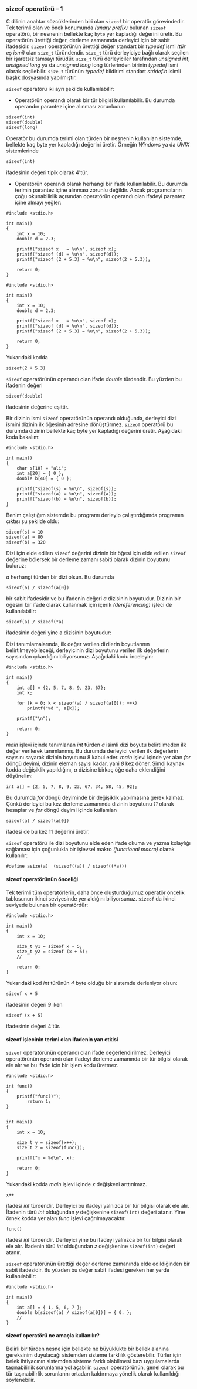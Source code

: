 
### sizeof operatörü – 1


C dilinin anahtar sözcüklerinden biri olan `sizeof` bir operatör görevindedir. Tek terimli olan ve önek konumunda *(unary prefix)* bulunan `sizeof` operatörü, bir nesnenin bellekte kaç `byte` yer kapladığı değerini üretir. Bu operatörün ürettiği değer, derleme zamanında derleyici için bir sabit ifadesidir. `sizeof` operatörünün ürettiği değer standart bir *typedef* ismi *(tür eş ismi)* olan `size_t` türündendir. `size_t` türü derleyiciye bağlı olarak seçilen bir işaretsiz tamsayı türüdür. `size_t` türü derleyiciler tarafından *unsigned int*, *unsigned long* ya da *unsigned long* long türlerinden birinin *typedef* ismi olarak seçilebilir. `size_t` türünün *typedef* bildirimi standart *stddef.h* isimli başlık dosyasında yapılmıştır.

`sizeof` operatörü iki ayrı şekilde kullanılabilir:

+ Operatörün operandı olarak bir tür bilgisi kullanılabilir. Bu durumda operandın parantez içine alınması zorunludur:

```
sizeof(int)
sizeof(double)
sizeof(long)
```

Operatör bu durumda terimi olan türden bir nesnenin kullanılan sistemde, bellekte kaç byte yer kapladığı değerini üretir. Örneğin *Windows* ya da *UNIX* sistemlerinde

```
sizeof(int)
```

ifadesinin değeri tipik olarak 4'tür.

+ Operatörün operandı olarak herhangi bir ifade kullanılabilir. Bu durumda terimin parantez içine alınması zorunlu değildir. Ancak programcıların çoğu okunabilirlik açısından operatörün operandı olan ifadeyi parantez içine almayı yeğler:

```
#include <stdio.h>

int main()
{
	int x = 10;
	double d = 2.3;

	printf("sizeof x   = %u\n", sizeof x);
	printf("sizeof (d) = %u\n", sizeof(d));
	printf("sizeof (2 + 5.3) = %u\n", sizeof(2 + 5.3));

	return 0;
}

#include <stdio.h>
 
int main()
{
	int x = 10;
	double d = 2.3;
 
	printf("sizeof x   = %u\n", sizeof x);
	printf("sizeof (d) = %u\n", sizeof(d));
	printf("sizeof (2 + 5.3) = %u\n", sizeof(2 + 5.3));
 
	return 0;
}
```

Yukarıdaki kodda

```
sizeof(2 + 5.3)
```

`sizeof` operatörünün operandı olan ifade *double* türdendir. Bu yüzden bu ifadenin değeri

```
sizeof(double)
```

ifadesinin değerine eşittir.

Bir dizinin ismi `sizeof` operatörünün operandı olduğunda, derleyici dizi ismini dizinin ilk öğesinin adresine dönüştürmez. `sizeof` operatörü bu durumda dizinin bellekte kaç byte yer kapladığı değerini üretir. Aşağıdaki koda bakalım:

```
#include <stdio.h>

int main()
{
	char s[10] = "ali";
	int a[20] = { 0 };
	double b[40] = { 0 };

	printf("sizeof(s) = %u\n", sizeof(s));
	printf("sizeof(a) = %u\n", sizeof(a));
	printf("sizeof(b) = %u\n", sizeof(b));
}
```

Benim çalıştığım sistemde bu programı derleyip çalıştırdığımda programın çıktısı şu şekilde oldu:

```
sizeof(s) = 10
sizeof(a) = 80
sizeof(b) = 320
```

Dizi için elde edilen `sizeof` değerini dizinin bir öğesi için elde edilen `sizeof` değerine bölersek bir derleme zamanı sabiti olarak dizinin boyutunu buluruz:

*a* herhangi türden bir dizi olsun. Bu durumda

```
sizeof(a) / sizeof(a[0])
```

bir sabit ifadesidir ve bu ifadenin değeri *a* dizisinin boyutudur. Dizinin bir öğesini bir ifade olarak kullanmak için içerik *(dereferencing)* işleci de kullanılabilir:

```
sizeof(a) / sizeof(*a)
```

ifadesinin değeri yine a dizisinin boyutudur:

Dizi tanımlamalarında, ilk değer verilen dizilerin boyutlarının belirtilmeyebileceği, derleyicinin dizi boyutunu verilen ilk değerlerin sayısından çıkardığını biliyorsunuz. Aşağıdaki kodu inceleyin:

```
#include <stdio.h>

int main()
{
	int a[] = {2, 5, 7, 8, 9, 23, 67};
	int k;

	for (k = 0; k < sizeof(a) / sizeof(a[0]); ++k)
		printf("%d ", a[k]);

	printf("\n");

	return 0;
}
```

*main* işlevi içinde tanımlanan *int* türden *a* isimli dizi boyutu belirtilmeden ilk değer verilerek tanımlanmış. Bu durumda derleyici verilen ilk değerlerin sayısını sayarak dizinin boyutunu 8 kabul eder. *main* işlevi içinde yer alan *for* döngü deyimi, dizinin eleman sayısı kadar, yani *8* kez döner. Şimdi kaynak kodda değişiklik yapıldığını, *a* dizisine birkaç öğe daha eklendiğini düşünelim:

```
int a[] = {2, 5, 7, 8, 9, 23, 67, 34, 58, 45, 92};
```

Bu durumda *for* döngü deyiminde bir değişiklik yapılmasına gerek kalmaz. Çünkü derleyici bu kez derleme zamanında dizinin boyutunu *11* olarak hesaplar ve *for* döngü deyimi içinde kullanılan

```
sizeof(a) / sizeof(a[0])
```

ifadesi de bu kez 11 değerini üretir.

`sizeof` operatörü ile dizi boyutunu elde eden ifade okuma ve yazma kolaylığı sağlaması için çoğunlukla bir işlevsel makro *(functional macro)* olarak kullanılır:

```
#define asize(a)  (sizeof((a)) / sizeof((*a)))
```

#### sizeof operatörünün önceliği

Tek terimli tüm operatörlerin, daha önce oluşturduğumuz operatör öncelik tablosunun ikinci seviyesinde yer aldığını biliyorsunuz. `sizeof` da ikinci seviyede bulunan bir operatördür:

```
#include <stdio.h>

int main()
{
	int x = 10;

	size_t y1 = sizeof x + 5;
	size_t y2 = sizeof (x + 5);
	//

	return 0;
}
```

Yukarıdaki kod *int* türünün *4* byte olduğu bir sistemde derleniyor olsun:

```
sizeof x + 5
```

ifadesinin değeri *9* iken

```
sizeof (x + 5)
```

ifadesinin değeri 4’tür.

#### sizeof işlecinin terimi olan ifadenin yan etkisi

`sizeof` operatörünün operandı olan ifade değerlendirilmez. Derleyici operatörünün operandı olan ifadeyi derleme zamanında bir tür bilgisi olarak ele alır ve bu ifade için bir işlem kodu üretmez.

```
#include <stdio.h>

int func()
{
	printf("func()");
        return 1;
}


int main()
{
	int x = 10;

	size_t y = sizeof(x++);
	size_t z = sizeof(func());
	
	printf("x = %d\n", x);

	return 0;
}
```` 

Yukarıdaki kodda *main* işlevi içinde *x* değişkeni arttırılmaz. 

```
x++
```

ifadesi *int* türdendir. Derleyici bu ifadeyi yalnızca bir tür bilgisi olarak ele alır. İfadenin türü *int* olduğundan *y* değişkenine `sizeof(int)` değeri atanır. Yine örnek kodda yer alan *func* işlevi çağrılmayacaktır.

```
func()
```

ifadesi *int* türdendir. Derleyici yine bu ifadeyi yalnızca bir tür bilgisi olarak ele alır. İfadenin türü *int* olduğundan *z* değişkenine `sizeof(int)`  değeri atanır.

`sizeof` operatörünün ürettiği değer derleme zamanında elde edildiğinden bir sabit ifadesidir. Bu yüzden bu değer sabit ifadesi gereken her yerde kullanılabilir:

```
#include <stdio.h>

int main()
{
	int a[] = { 1, 5, 6, 7 };
	double b[sizeof(a) / sizeof(a[0])] = { 0. };
	//
}
``` 

#### sizeof operatörü ne amaçla kullanılır?

Belirli bir türden nesne için bellekte ne büyüklükte bir bellek alanına gereksinim duyulacağı sistemden sisteme farklılık gösterebilir. Türler için belek ihtiyacının sistemden sisteme farklı olabilmesi bazı uygulamalarda taşınabilirlik sorunlarına yol açabilir. `sizeof` operatörünün, genel olarak bu tür taşınabilirlik sorunlarını ortadan kaldırmaya yönelik olarak kullanıldığı söylenebilir.
